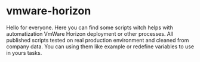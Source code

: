 # vmware-horizon
Hello for everyone.
Here you can find some scripts witch helps with automatization VmWare Horizon deployment or other processes.
All published scripts tested on real production environment and cleaned from company data. You can using them like example or redefine variables to use in yours tasks.

